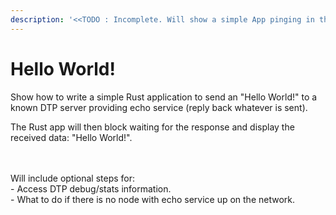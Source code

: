 ```yaml
---
description: '<<TODO : Incomplete. Will show a simple App pinging in the real network>>'
---
```


# Hello World!

Show how to write a simple Rust application to send an "Hello World!" to a known DTP server providing echo service (reply back whatever is sent).

The Rust app will then block waiting for the response and display the received data: "Hello World!".





&#x20;\
\
Will include optional steps for:\
&#x20;  \- Access DTP debug/stats information.\
&#x20;  \- What to do if there is no node with echo service up on the network.

